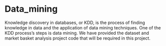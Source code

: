 # Data_mining
Knowledge discovery in databases, or KDD, is the process of finding knowledge in data and the application of data mining techniques. One of the KDD process’s steps is data mining. We have provided the dataset and market basket analysis project code that will be required in this project. 
